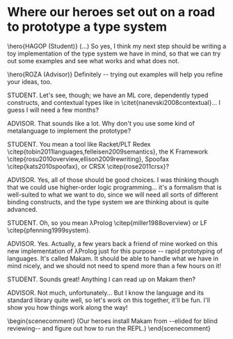 # Where our heroes set out on a road to prototype a type system

\hero{HAGOP (Student)} (...) So yes, I think my next step should be writing a toy implementation of the
type system we have in mind, so that we can try out some examples and see what works
and what does not.

\hero{ROZA (Advisor)} Definitely -- trying out examples will help you refine your ideas, too.

STUDENT. Let's see, though; we have an ML core, dependently typed constructs, and
contextual types like in \citet{nanevski2008contextual}... I guess I will need a few
months?

ADVISOR. That sounds like a lot. Why don't you use some kind of metalanguage to implement
the prototype?

STUDENT. You mean a tool like Racket/PLT Redex \citep{tobin2011languages,felleisen2009semantics},
the K Framework \citep{rosu2010overview,ellison2009rewriting}, Spoofax \citep{kats2010spoofax}, or
CRSX \citep{rose2011crsx}?

ADVISOR. Yes, all of those should be good choices. I was thinking though that we could
use higher-order logic programming... it's a formalism that is well-suited to what we want to do,
since we will need all sorts of different binding constructs, and the type system we are thinking
about is quite advanced.

STUDENT. Oh, so you mean λProlog \citep{miller1988overview} or LF \citep{pfenning1999system}.

ADVISOR. Yes. Actually, a few years back a friend of mine worked on this new implementation of λProlog
just for this purpose -- rapid prototyping of languages. It's called Makam. It should be
able to handle what we have in mind nicely, and we should not need to spend more than a few hours on it!

STUDENT. Sounds great! Anything I can read up on Makam then?

ADVISOR. Not much, unfortunately... But I know the language and its standard library quite well, so
let's work on this together, it'll be fun. I'll show you how things work along the way!

\begin{scenecomment}
(Our heroes install Makam from --elided for blind reviewing-- and figure out how to run the REPL.)
\end{scenecomment}
